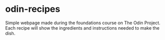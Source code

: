 # odin-recipes

Simple webpage made during the foundations course on The Odin Project. Each recipe will show the ingredients and instructions needed to make the dish. 